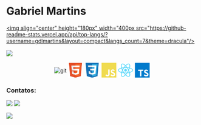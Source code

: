 # Gabriel Martins




<div>
<a  href="https://github.com/gdlmartins">
    
<img align="center" height="180px" width="400px src="https://github-readme-stats.vercel.app/api/top-langs/?username=gdlmartins&layout=compact&langs_count=7&theme=dracula"/>
    
<img align="center" height="180px" src="https://github-readme-stats.vercel.app/api?username=gdlmartins&show_icons=true&theme=dracula&include_all_commits=true&count_private=true"/>
</div>

<div align="center" style="display: inline_block"><br>
    <img align="center" alt="git" width="40" height="40" src="https://www.vectorlogo.zone/logos/git-scm/git-scm-icon.svg" alt="git" />
 
  <img align="center" alt="HTML" height="40" width="40" src="https://raw.githubusercontent.com/devicons/devicon/master/icons/html5/html5-original.svg">
  <img align="center" alt="CSS" height="40" width="40" src="https://raw.githubusercontent.com/devicons/devicon/master/icons/css3/css3-original.svg">
     <img align="center" alt="JS" height="40" width="40" src="https://raw.githubusercontent.com/devicons/devicon/master/icons/javascript/javascript-plain.svg">  
  <img align="center" alt="React" height="40" width="40" src="https://raw.githubusercontent.com/devicons/devicon/master/icons/react/react-original.svg">
      <img align="center" alt="TypeScript" height="40" width="40" src="https://raw.githubusercontent.com/devicons/devicon/master/icons/typescript/typescript-original.svg">


</div>





### Contatos:

<div>



<a href = "mailto:gdlmartins@gmail.com"><img src="https://img.shields.io/badge/Gmail-D14836?style=for-the-badge&logo=gmail&logoColor=white" target="_blank"></a>
<a href="https://www.linkedin.com/in/gabriel-martins-71438541/" target="_blank"><img src="https://img.shields.io/badge/-LinkedIn-%230077B5?style=for-the-badge&logo=linkedin&logoColor=white" target="_blank"></a>   
</div>

    

    
   
   <img alingn="center" src="https://profile-counter.glitch.me/gdlmartins/count.svg" />


